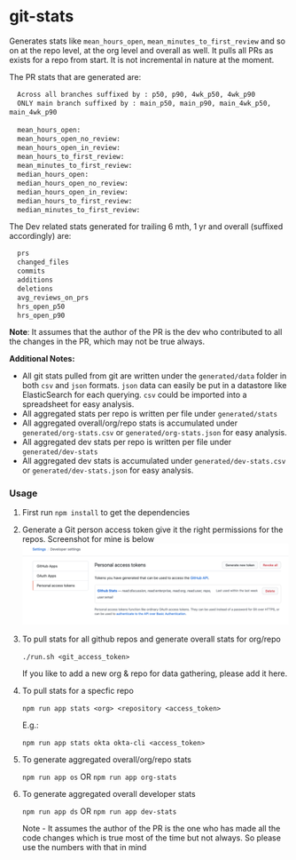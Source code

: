 # git-stats

Generates stats like `mean_hours_open`, `mean_minutes_to_first_review` and so on at the repo level, at the org level and overall as well.
It pulls all PRs as exists for a repo from start. It is not incremental in nature at the moment.

   The PR stats that are generated are:

      Across all branches suffixed by : p50, p90, 4wk_p50, 4wk_p90
      ONLY main branch suffixed by : main_p50, main_p90, main_4wk_p50, main_4wk_p90

      mean_hours_open:
      mean_hours_open_no_review:
      mean_hours_open_in_review:
      mean_hours_to_first_review:
      mean_minutes_to_first_review:
      median_hours_open:
      median_hours_open_no_review:
      median_hours_open_in_review:
      median_hours_to_first_review:
      median_minutes_to_first_review:

   The Dev related stats generated for trailing 6 mth, 1 yr and overall (suffixed accordingly) are:

      prs
      changed_files
      commits
      additions
      deletions
      avg_reviews_on_prs
      hrs_open_p50
      hrs_open_p90
   **Note**: It assumes that the author of the PR is the dev who contributed to all the changes in the PR, which may not be true always.

**Additional Notes:**
- All git stats pulled from git are written under the `generated/data` folder in both `csv` and `json` formats.
  `json` data can easily be put in a datastore like ElasticSearch for each querying.
  `csv` could be imported into a spreadsheet for easy analysis.
- All aggregated stats per repo is written per file under `generated/stats`
- All aggregated overall/org/repo stats is accumulated under `generated/org-stats.csv` or `generated/org-stats.json` for easy analysis.
- All aggregated dev stats per repo is written per file under `generated/dev-stats`
- All aggregated dev stats is accumulated under `generated/dev-stats.csv` or `generated/dev-stats.json` for easy analysis.

### Usage

1. First run `npm install` to get the dependencies

2. Generate a Git person access token give it the right permissions for the repos. Screenshot for mine is below
   ![alt text](git-token-settings.png?raw=true)

3. To pull stats for all github repos and generate overall stats for org/repo

    `./run.sh <git_access_token>`

    If you like to add a new org & repo for data gathering, please add it here.

4. To pull stats for a specfic repo

    `npm run app stats <org> <repository <access_token>`

    E.g.:

    `npm run app stats okta okta-cli <access_token>`

5. To generate aggregated overall/org/repo stats

    `npm run app os` OR `npm run app org-stats`

6. To generate aggregated overall developer stats

   `npm run app ds` OR `npm run app dev-stats`

    Note - It assumes the author of the PR is the one who has made all the code changes which is true most of the time but not always. So please use the numbers with that in mind